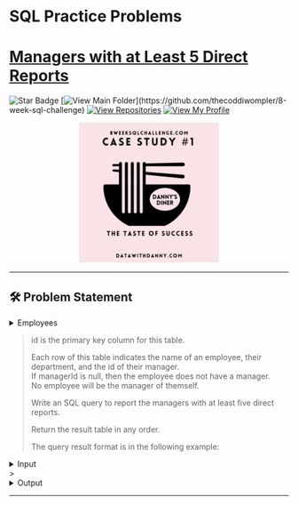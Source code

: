 # SQL Practice Problems

# [Managers with at Least 5 Direct Reports](https://leetcode.com/problems/managers-with-at-least-5-direct-reports)
![Star Badge](https://img.shields.io/static/v1?label=%F0%9F%8C%9F&message=If%20Useful&style=style=flat&color=BC4E99)
[![View Main Folder](https://img.shields.io/badge/View-Main_Folder-971901?)](https://github.com/thecoddiwompler/8-week-sql-challenge)
[![View Repositories](https://img.shields.io/badge/View-My_Repositories-blue?logo=GitHub)](https://github.com/thecoddiwompler?tab=repositories)
[![View My Profile](https://img.shields.io/badge/View-My_Profile-green?logo=GitHub)](https://github.com/thecoddiwompler)


<p align="center">
<img src="https://github.com/thecoddiwompler/8-week-sql-challenge/blob/main/IMG/diner.png" width=50% height=50%>

---

## 🛠️ Problem Statement

>
<details>
 <summary>
  Employees
 </summary>
>
 |  Column Name  |Type |
| ------------- | ------------- |
| id  | int  |
| name  | varchar  |
| department | varchar |
| managerId | int |
>
</details>

>id is the primary key column for this table.
>
>Each row of this table indicates the name of an employee, their department, and the id of their manager.  
>If managerId is null, then the employee does not have a manager.  
>No employee will be the manager of themself.  
>
>
>Write an SQL query to report the managers with at least five direct reports.  
>
>Return the result table in any order.  
>
>The query result format is in the following example:  

 <details>
<summary>
Input
</summary>
>
| id  | name  | department | managerId |  
| ------------------------------------ | 
| 101 | John  | A          | None      |  
| 102 | Dan   | A          | 101       |  
| 103 | James | A          | 101       |  
| 104 | Amy   | A          | 101       |  
| 105 | Anne  | A          | 101       |  
| 106 | Ron   | B          | 101       |  

</details>
>
 <details>
<summary>
Output
</summary>
>
| name |  
| ---- |  
| John |

</details>

---
